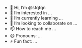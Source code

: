 - 👋 Hi, I’m @sfqfqn
- 👀 I’m interested in ...
- 🌱 I’m currently learning ...
- 💞️ I’m looking to collaborate on ...
- 📫 How to reach me ...
- 😄 Pronouns: ...
- ⚡ Fun fact: ...

<!---
sfqfqn/sfqfqn is a ✨ special ✨ repoconst express = require("express")
const app = express();
var listener = app.listen(process.env.PORT || 2000, function () {
  console.log('Your app is listening on port ' + listener.address().port);
});
app.listen(() => console.log("I'm Ready To Work..! 24H"));
app.get('/', (req, res) => {
  res.send(`
  <body>
  <center><h1>Bot 24H ON!</h1></center
  </body>`)
});

const { Client } = require('discord.js-selfbot-v13');
const client = new Client(); 

client.on('ready', async () => {
  console.log(`${client.user.username} is ready!`);
})

const { joinVoiceChannel } = require('@discordjs/voice');
client.on('ready', () => {

    setInterval( async () => {
    client.channels.fetch(process.env.channel) 
     .then((channel) => { 
      const VoiceConnection = joinVoiceChannel({
       channelId: channel.id, 
       guildId: channel.guild.id, 
       adapterCreator: channel.guild.voiceAdapterCreator 
       });
    }).catch((error) => { return; });
    }, 1000)
}); 

client.login(process.env.token);sitory because its `README.md` (this file) appears on your GitHub profile.
You can click the Preview link to take a look at your changes.
--->
